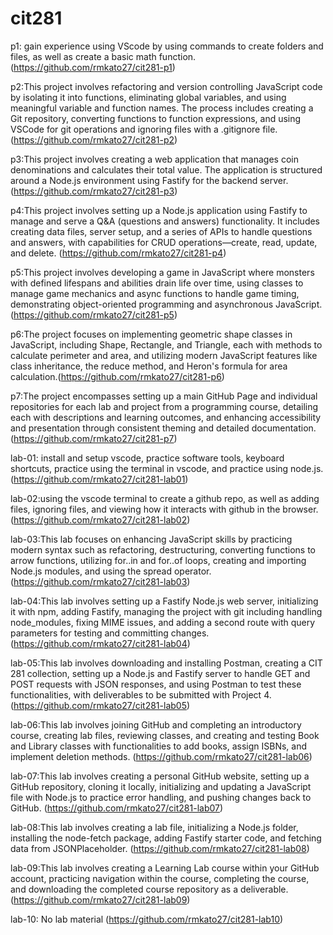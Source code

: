 # cit281

p1: gain experience using VScode by using commands to create folders and files, as well as create a basic math function. (https://github.com/rmkato27/cit281-p1)

p2:This project involves refactoring and version controlling JavaScript code by isolating it into functions, eliminating global variables, and using meaningful variable and function names. The process includes creating a Git repository, converting functions to function expressions, and using VSCode for git operations and ignoring files with a .gitignore file. (https://github.com/rmkato27/cit281-p2)

p3:This project involves creating a web application that manages coin denominations and calculates their total value. The application is structured around a Node.js environment using Fastify for the backend server. (https://github.com/rmkato27/cit281-p3)

p4:This project involves setting up a Node.js application using Fastify to manage and serve a Q&A (questions and answers) functionality. It includes creating data files, server setup, and a series of APIs to handle questions and answers, with capabilities for CRUD operations—create, read, update, and delete. (https://github.com/rmkato27/cit281-p4)

p5:This project involves developing a game in JavaScript where monsters with defined lifespans and abilities drain life over time, using classes to manage game mechanics and async functions to handle game timing, demonstrating object-oriented programming and asynchronous JavaScript. (https://github.com/rmkato27/cit281-p5)

p6:The project focuses on implementing geometric shape classes in JavaScript, including Shape, Rectangle, and Triangle, each with methods to calculate perimeter and area, and utilizing modern JavaScript features like class inheritance, the reduce method, and Heron's formula for area calculation.(https://github.com/rmkato27/cit281-p6)

p7:The project encompasses setting up a main GitHub Page and individual repositories for each lab and project from a programming course, detailing each with descriptions and learning outcomes, and enhancing accessibility and presentation through consistent theming and detailed documentation. (https://github.com/rmkato27/cit281-p7)

lab-01: install and setup vscode, practice software tools, keyboard shortcuts, practice using the terminal in vscode, and practice using node.js. (https://github.com/rmkato27/cit281-lab01)

lab-02:using the vscode terminal to create a github repo, as well as adding files, ignoring files, and viewing how it interacts with github in the browser. (https://github.com/rmkato27/cit281-lab02)

lab-03:This lab focuses on enhancing JavaScript skills by practicing modern syntax such as refactoring, destructuring, converting functions to arrow functions, utilizing for..in and for..of loops, creating and importing Node.js modules, and using the spread operator.
(https://github.com/rmkato27/cit281-lab03)

lab-04:This lab involves setting up a Fastify Node.js web server, initializing it with npm, adding Fastify, managing the project with git including handling node_modules, fixing MIME issues, and adding a second route with query parameters for testing and committing changes. (https://github.com/rmkato27/cit281-lab04)

lab-05:This lab involves downloading and installing Postman, creating a CIT 281 collection, setting up a Node.js and Fastify server to handle GET and POST requests with JSON responses, and using Postman to test these functionalities, with deliverables to be submitted with Project 4. (https://github.com/rmkato27/cit281-lab05)

lab-06:This lab involves joining GitHub and completing an introductory course, creating lab files, reviewing classes, and creating and testing Book and Library classes with functionalities to add books, assign ISBNs, and implement deletion methods. (https://github.com/rmkato27/cit281-lab06)

lab-07:This lab involves creating a personal GitHub website, setting up a GitHub repository, cloning it locally, initializing and updating a JavaScript file with Node.js to practice error handling, and pushing changes back to GitHub. (https://github.com/rmkato27/cit281-lab07)

lab-08:This lab involves creating a lab file, initializing a Node.js folder, installing the node-fetch package, adding Fastify starter code, and fetching data from JSONPlaceholder. (https://github.com/rmkato27/cit281-lab08)

lab-09:This lab involves creating a Learning Lab course within your GitHub account, practicing navigation within the course, completing the course, and downloading the completed course repository as a deliverable. (https://github.com/rmkato27/cit281-lab09)

lab-10: No lab material (https://github.com/rmkato27/cit281-lab10)
